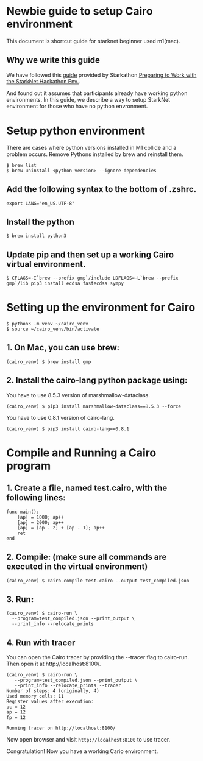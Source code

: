 # Newbie guide to setup Cairo environment

This document is shortcut guide for starknet beginner used m1(mac).

## Why we write this guide

We have followed this [guide](https://www.cairo-lang.org/docs/quickstart.html) provided by Starkathon [Preparing to Work with the StarkNet Hackathon Env.](https://starkware.notion.site/Preparing-to-Work-with-the-StarkNet-Hackathon-Env-dcb7b2a0ba8e48059b5c48d5d8301cb3).

And found out it assumes that participants already have working python environments.
In this guide, we describe a way to setup StarkNet environment for those who have no python envronment.

# Setup python environment

There are cases where python versions installed in M1 collide and a problem occurs. Remove Pythons installed by brew and reinstall them.
```
$ brew list
$ brew uninstall <python version> --ignore-dependencies
```

## Add the following syntax to the bottom of .zshrc.
```
export LANG="en_US.UTF-8"
```

## Install the python
```
$ brew install python3
```

## Update pip and then set up a working Cairo virtual environment. 

```
$ CFLAGS=-I`brew --prefix gmp`/include LDFLAGS=-L`brew --prefix gmp`/lib pip3 install ecdsa fastecdsa sympy
```

# Setting up the environment for Cairo

```
$ python3 -m venv ~/cairo_venv
$ source ~/cairo_venv/bin/activate
```

## 1. On Mac, you can use brew:
```
(cairo_venv) $ brew install gmp
```

## 2. Install the cairo-lang python package using:

You have to use 8.5.3 version of marshmallow-dataclass.

```
(cairo_venv) $ pip3 install marshmallow-dataclass==8.5.3 --force
```

You have to use 0.8.1 version of cairo-lang.
```
(cairo_venv) $ pip3 install cairo-lang==0.8.1
```

# Compile and Running a Cairo program
## 1. Create a file, named test.cairo, with the following lines:
```
func main():
    [ap] = 1000; ap++
    [ap] = 2000; ap++
    [ap] = [ap - 2] + [ap - 1]; ap++
    ret
end
```

## 2. Compile: (make sure all commands are executed in the virtual environment)
```
(cairo_venv) $ cairo-compile test.cairo --output test_compiled.json
```

## 3. Run:

```
(cairo_venv) $ cairo-run \
  --program=test_compiled.json --print_output \
  --print_info --relocate_prints
```

## 4. Run with tracer
You can open the Cairo tracer by providing the --tracer flag to cairo-run. Then open it at http://localhost:8100/.

```
(cairo_venv) $ cairo-run \
   --program=test_compiled.json --print_output \
   --print_info --relocate_prints --tracer
Number of steps: 4 (originally, 4)
Used memory cells: 11
Register values after execution:
pc = 12
ap = 12
fp = 12

Running tracer on http://localhost:8100/
```

Now open browser and visit `http://localhost:8100` to use tracer.

Congratulation! Now you have a working Cario environment.
